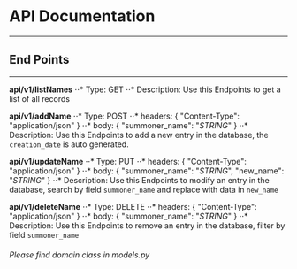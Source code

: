 # API Documentation
---
## End Points
---

**api/v1/listNames**
⋅⋅* Type: GET
⋅⋅* Description: Use this Endpoints to get a list of all records

**api/v1/addName**
⋅⋅* Type: POST
⋅⋅* headers: { "Content-Type": "application/json" }
⋅⋅* body: { "summoner_name": "_STRING_" }
⋅⋅* Description: Use this Endpoints to add a new entry in the database, the `creation_date` is auto generated.

**api/v1/updateName**
⋅⋅* Type: PUT
⋅⋅* headers: { "Content-Type": "application/json" }
⋅⋅* body: { "summoner_name": "_STRING_", "new_name": "_STRING_" }
⋅⋅* Description: Use this Endpoints to modify an entry in the database, search by field `summoner_name` and replace with data in `new_name`

**api/v1/deleteName**
⋅⋅* Type: DELETE
⋅⋅* headers: { "Content-Type": "application/json" }
⋅⋅* body: { "summoner_name": "_STRING_" }
⋅⋅* Description: Use this Endpoints to remove an entry in the database, filter by field `summoner_name`

###### Please find domain class in models.py
